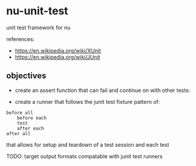 # nu-unit-test
unit test framework for nu


references:
- https://en.wikipedia.org/wiki/XUnit
- https://en.wikipedia.org/wiki/JUnit


## objectives

- create an assert function that can fail and continue on with other tests:

- create a runner that follows the junit test fixture
pattern of:
```
before all
    before each
    test
    after each
after all
```

that allows for setup and teardown of a test session and each test

TODO: target output formats compatable with junit test runners
